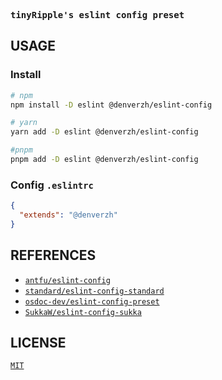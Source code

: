 <samp><b>tinyRipple's eslint config preset</b></samp>

## USAGE

### Install

```bash
# npm
npm install -D eslint @denverzh/eslint-config

# yarn
yarn add -D eslint @denverzh/eslint-config

#pnpm
pnpm add -D eslint @denverzh/eslint-config
```

### Config `.eslintrc`

```json
{
  "extends": "@denverzh"
}
```

## REFERENCES

- [`antfu/eslint-config`](https://github.com/antfu/eslint-config)
- [`standard/eslint-config-standard`](https://github.com/standard/eslint-config-standard)
- [`osdoc-dev/eslint-config-preset`](https://github.com/osdoc-dev/eslint-config-preset)
- [`SukkaW/eslint-config-sukka`](https://github.com/SukkaW/eslint-config-sukka)

## LICENSE

[`MIT`](./LICENSE)
